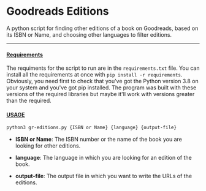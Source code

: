 # Goodreads Editions

A python script for finding other editions of a book on Goodreads, based on its ISBN or Name, and choosing other languages to filter editions.

---

#### <u>Requirements</u>

The requiments for the script to run are in the `requirements.txt` file. You can install all the requirements at once with `pip install -r requirements`. Obviously, you need first to check that you've got the Python version 3.8 on your system and you've got pip installed. The program was built with these versions of the required libraries but maybe it'll work with versions greater than the required.

#### <u>USAGE</u>

```bash
python3 gr-editions.py {ISBN or Name} {language} {output-file}
```

- **ISBN or Name**: The ISBN number or the name of the book you are looking for other editions.

- **language**: The language in which you are looking for an edition of the book.

- **output-file**: The output file in which you want to write the URLs of the editions.
